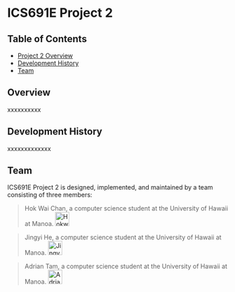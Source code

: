 # ICS691E Project 2

## Table of Contents

- [Project 2 Overview](#overview)
- [Development History](#development-history)
- [Team](#team)

## Overview

xxxxxxxxxx

## Development History

xxxxxxxxxxxxx

## Team

ICS691E Project 2 is designed, implemented, and maintained by a team consisting of three members:

> Hok Wai Chan, a computer science student at the University of Hawaii at Manoa.
> <a href="https://github.com/hokwaichan"><img src="https://github.com/hokwaichan.png" alt="Hokwai" width="32" height="32"></a>

> Jingyi He, a computer science student at the University of Hawaii at Manoa.
> <a href="https://github.com/jing2003"><img src="https://github.com/jing2003.png" alt="Jingyi" width="32" height="32"></a>

> Adrian Tam, a computer science student at the University of Hawaii at Manoa.
> <a href="https://github.com/adrianwtam"><img src="https://github.com/adrianwtam.png" alt="Adrian" width="32" height="32"></a>
